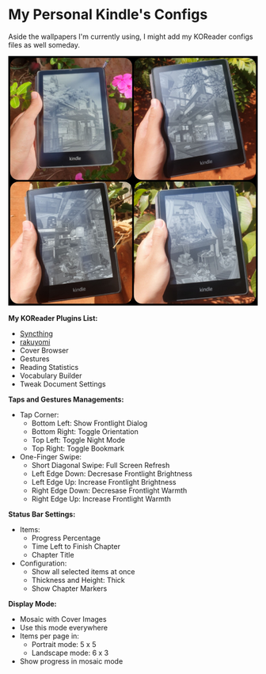 # My Personal Kindle's Configs
Aside the wallpapers I'm currently using, I might add my KOReader configs files as well someday.

![](https://github.com/felipe-juan/jailbroken-kindle-stuff/blob/main/assets/20250419_184552.jpg)

**My KOReader Plugins List:**
- [Syncthing](https://github.com/jasonchoimtt/koreader-syncthing)
- [rakuyomi](https://github.com/hanatsumi/rakuyomi)
- Cover Browser
- Gestures
- Reading Statistics
- Vocabulary Builder
- Tweak Document Settings

**Taps and Gestures Managements:**
- Tap Corner:
  - Bottom Left: Show Frontlight Dialog
  - Bottom Right: Toggle Orientation
  - Top Left: Toggle Night Mode
  - Top Right: Toggle Bookmark
- One-Finger Swipe:
  - Short Diagonal Swipe: Full Screen Refresh
  - Left Edge Down: Decresase Frontlight Brightness
  - Left Edge Up: Increase Frontlight Brightness
  - Right Edge Down: Decresase Frontlight Warmth
  - Right Edge Up: Increase Frontlight Warmth

**Status Bar Settings:**
- Items:
  - Progress Percentage
  - Time Left to Finish Chapter
  - Chapter Title
- Configuration:
  - Show all selected items at once
  - Thickness and Height: Thick
  - Show Chapter Markers
 
**Display Mode:**
- Mosaic with Cover Images
- Use this mode everywhere
- Items per page in:
  - Portrait mode: 5 x 5
  - Landscape mode: 6 x 3
- Show progress in mosaic mode
